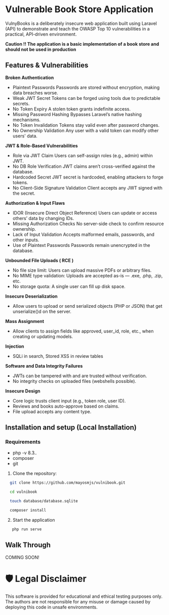 # Vulnerable Book Store Application
VulnyBooks is a deliberately insecure web application built using Laravel (API) to demonstrate and teach the OWASP Top 10 
vulnerabilities in a practical, API-driven environment.

**Caution !! The application is a basic implementation of a book store and should not be used in production**

## Features & Vulnerabilities

**Broken Authentication**
- Plaintext Passwords	Passwords are stored without encryption, making data breaches worse.
- Weak JWT Secret	Tokens can be forged using tools due to predictable secrets.
- No Token Expiry	A stolen token grants indefinite access.
- Missing Password Hashing	Bypasses Laravel’s native hashing mechanisms.
- No Token Invalidation	Tokens stay valid even after password changes.
- No Ownership Validation	Any user with a valid token can modify other users' data.

**JWT & Role-Based Vulnerabilities**
- Role via JWT Claim	Users can self-assign roles (e.g., admin) within JWT.
- No DB Role Verification	JWT claims aren’t cross-verified against the database.
- Hardcoded Secret	JWT secret is hardcoded, enabling attackers to forge tokens.
- No Client-Side Signature Validation	Client accepts any JWT signed with the secret.

**Authorization & Input Flaws**
- IDOR (Insecure Direct Object Reference)	Users can update or access others’ data by changing IDs.
- Missing Authorization Checks	No server-side check to confirm resource ownership.
- Lack of Input Validation	Accepts malformed emails, passwords, and other inputs.
- Use  of Plaintext Passwords	Passwords remain unencrypted in the database.

**Unbounded File Uploads ( RCE )**
- No file size limit: Users can upload massive PDFs or arbitrary files.
- No MIME type validation: Uploads are accepted as-is — .exe, .php, .zip, etc.
- No storage quota: A single user can fill up disk space.

**Insecure Deserialization**
- Allow users to upload or send serialized objects (PHP or JSON) that get unserialize()d on the server.

**Mass Assignment**
- Allow clients to assign fields like approved, user_id, role, etc., when creating or updating models.

**Injection**
- SQLi in search, Stored XSS in review tables

**Software and Data Integrity Failures**
- JWTs can be tampered with and are trusted without verification.
- No integrity checks on uploaded files (webshells possible).

**Insecure Design**
- Core logic trusts client input (e.g., token role, user ID).
- Reviews and books auto-approve based on claims.
- File upload accepts any content type.


## Installation and setup (Local Installation)

### Requirements
- php -v 8.3.*.*
- composer
- git

1. Clone the repository:

``` bash
  git clone https://github.com/mayosmjs/vulnibook.git

  cd vulnibook

  touch database/database.sqlite

  composer install

```

2. Start the application
``` bash
   php run serve
```



## Walk Through
COMING SOON!



# 🛡 Legal Disclaimer
This software is provided for educational and ethical testing purposes only. The authors are not responsible for any misuse or damage caused by deploying this code in unsafe environments.
